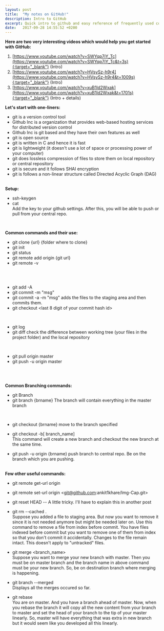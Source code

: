 ```yaml
---
layout: post
title:  "My notes on GitHub!"
description: Intro to GitHub
excerpt: Quick intro to github and easy reference of frequently used commands 
date:   2017-09-28 14:55:52 +0200
---
```

**Here are two very interesting videos which would help you get started with GitHub:**
1. [https://www.youtube.com/watch?v=SWYqp7iY_Tc](https://www.youtube.com/watch?v=SWYqp7iY_Tc&t=3s){:target="_blank"} (Intro)
2. [https://www.youtube.com/watch?v=HVsySz-h9r4](https://www.youtube.com/watch?v=HVsySz-h9r4&t=1009s){:target="_blank"} (Intro)
3. [https://www.youtube.com/watch?v=xuB1Id2Wxak](https://www.youtube.com/watch?v=xuB1Id2Wxak&t=1701s){:target="_blank"} (Intro + details)

**Let's start with one-liners:**
- git is a version control tool 
- Github Inc is a organization that provides web-based hosting services for distributed version control
- Github Inc is git based and they have their own features as well
- git is open source 
- git is  written in C and hence it is fast
- git is lightweight (it doesn't use a lot of space or processing power of your computer)
- git does lossless compression of files to store them on local repository or central repository 
- git is secure and it follows SHAI encryption
- git is follows a non-linear structure called Directed Acyclic Graph (DAG)
<br><br>

**Setup:**
- ssh-keygen
- cat <path of ssh key>
<br> Add the key to your github settings. After this, you will be able to push or pull from your central repo.
  
<br>

**Common commands and their use:**
- git clone {url} {folder where to clone}
- git init
- git status
- git remote add origin {git url}
- git remote -v

<br><br>
- git add -A
- git commit -m "msg"
- git commit -a -m "msg"
adds the files to the staging area and then commits them.
- git checkout <last 8 digit of your commit hash id> <filename to revert>

<br>

- git log
- git diff
check the difference between working tree (your files in the project folder) and the local repository  

<br>

- git pull origin master
- git push -u origin master

<br><br>

**Common Branching commands:**
- git Branch
- git branch {brname}
The branch will contain everything in the master branch

<br>

- git checkout {brname}
move to the branch specified

- git checkout -b[ branch_name]
<br>This command will create a new branch and checkout the new branch at the same time.

- git push -u origin {brname}
push branch to central repo. Be on the branch which you are pushing. 
<br><br>

**Few other useful commands:**
- git remote get-url origin
- git remote set-url origin  <git@github.com:ankit1khare/Img-Cap.git>

- git reset HEAD --
A little tricky. I'll have to explain this in another post

- git rm --cached . 
<br>Suppose you added a file to staging area. But now you want to remove it since it is not needed anymore but might be needed later on. Use this command to remove a file from index before commit. You have files indexed before commit but you want to remove one of them from index so that you don't commit it accidentally. Changes to the file remain intact. This doesn't apply to "untracked" files.

- git merge <branch_name>
<br>Suppose you want to merge your new branch with master. Then you must be on master branch and the branch name in above command must be your new branch. So, be on destination branch where merging is happening.

- git branch --merged
<br> Displays all the merges occured so far.

- git rebase <branch-name>
<br> You are on master. And you have a branch ahead of master. Now, when you rebase the branch it will copy all the new content from your branch to master and set the head of your branch to the tip of your master linearly. So, master will have everything that was extra in new branch but it would seem like you developed all this linearly.
  
